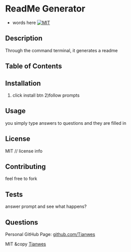 
# ReadMe Generator
- words here
[![MIT](https://img.shields.io/github/license/license/name?style=plastic)](https://img.shields.io/github/license/license/name?style=plastic)
<!-- followed by link down to license section -->

## Description
Through the command terminal, it generates a readme 

## Table of Contents
<!-- will need to put each section name and make a link HOW TO DO IN-PAGE LINKS? -->

## Installation
1) click install btn 2)follow prompts

## Usage
you simply type answers to questions and they are filled in

## License
MIT
// license info

## Contributing
feel free to fork

## Tests
answer prompt and see what happens?

## Questions
Personal GitHub Page: [github.com/Tianwes](github.com/Tianwes)

MIT &copy [Tianwes](github.com/Tianwes)

